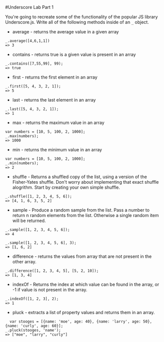 #Underscore Lab Part 1

You're going to recreate some of the functionality of the popular JS library Underscore.js.  Write all of the following methods inside of an `_` object.

* average - returns the average value in a given array

```
_.average([4,6,1,1])
=> 3
```

* contains - returns true is a given value is present in an array

```
_.contains([7,55,99], 99);
=> true
```

* first - returns the first element in an array

```
_.first([5, 4, 3, 2, 1]);
=> 5
```

* last - returns the last element in an array

```
_.last([5, 4, 3, 2, 1]);
=> 1
```

* max - returns the maximum value in an array


```
var numbers = [10, 5, 100, 2, 1000];
_.max(numbers);
=> 1000
```

* min - returns the minimum value in an array

```
var numbers = [10, 5, 100, 2, 1000];
_.min(numbers);
=> 2
```

* shuffle - Returns a shuffled copy of the list, using a version of the Fisher-Yates shuffle.  Don't worry about implementing that exact shuffle alogrithm.  Start by creating your own simple shuffle.

```
_.shuffle([1, 2, 3, 4, 5, 6]);
=> [4, 1, 6, 3, 5, 2]
```


* sample - Produce a random sample from the list. Pass a number to return n random elements from the list. Otherwise a single random item will be returned.


```
_.sample([1, 2, 3, 4, 5, 6]);
=> 4

_.sample([1, 2, 3, 4, 5, 6], 3);
=> [1, 6, 2]
```

* difference - returns the values from array that are not present in the other array.

```
_.difference([1, 2, 3, 4, 5], [5, 2, 10]);
=> [1, 3, 4]
```

* indexOf - Returns the index at which value can be found in the array, or -1 if value is not present in the array.

```
_.indexOf([1, 2, 3], 2);
=> 1
```


* pluck - extracts a list of property values and returns them in an array.

```
  var stooges = [{name: 'moe', age: 40}, {name: 'larry', age: 50}, {name: 'curly', age: 60}];
_.pluck(stooges, 'name');
=> ["moe", "larry", "curly"]
```
